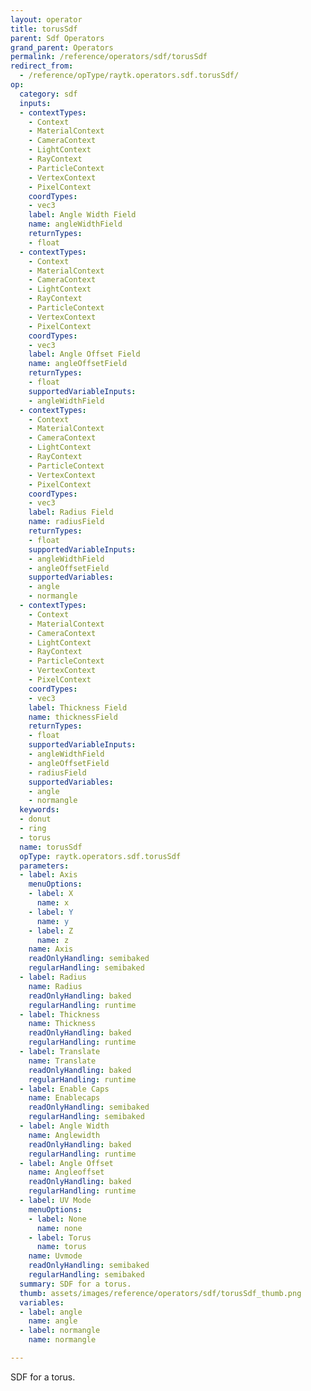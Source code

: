 ```yaml
---
layout: operator
title: torusSdf
parent: Sdf Operators
grand_parent: Operators
permalink: /reference/operators/sdf/torusSdf
redirect_from:
  - /reference/opType/raytk.operators.sdf.torusSdf/
op:
  category: sdf
  inputs:
  - contextTypes:
    - Context
    - MaterialContext
    - CameraContext
    - LightContext
    - RayContext
    - ParticleContext
    - VertexContext
    - PixelContext
    coordTypes:
    - vec3
    label: Angle Width Field
    name: angleWidthField
    returnTypes:
    - float
  - contextTypes:
    - Context
    - MaterialContext
    - CameraContext
    - LightContext
    - RayContext
    - ParticleContext
    - VertexContext
    - PixelContext
    coordTypes:
    - vec3
    label: Angle Offset Field
    name: angleOffsetField
    returnTypes:
    - float
    supportedVariableInputs:
    - angleWidthField
  - contextTypes:
    - Context
    - MaterialContext
    - CameraContext
    - LightContext
    - RayContext
    - ParticleContext
    - VertexContext
    - PixelContext
    coordTypes:
    - vec3
    label: Radius Field
    name: radiusField
    returnTypes:
    - float
    supportedVariableInputs:
    - angleWidthField
    - angleOffsetField
    supportedVariables:
    - angle
    - normangle
  - contextTypes:
    - Context
    - MaterialContext
    - CameraContext
    - LightContext
    - RayContext
    - ParticleContext
    - VertexContext
    - PixelContext
    coordTypes:
    - vec3
    label: Thickness Field
    name: thicknessField
    returnTypes:
    - float
    supportedVariableInputs:
    - angleWidthField
    - angleOffsetField
    - radiusField
    supportedVariables:
    - angle
    - normangle
  keywords:
  - donut
  - ring
  - torus
  name: torusSdf
  opType: raytk.operators.sdf.torusSdf
  parameters:
  - label: Axis
    menuOptions:
    - label: X
      name: x
    - label: Y
      name: y
    - label: Z
      name: z
    name: Axis
    readOnlyHandling: semibaked
    regularHandling: semibaked
  - label: Radius
    name: Radius
    readOnlyHandling: baked
    regularHandling: runtime
  - label: Thickness
    name: Thickness
    readOnlyHandling: baked
    regularHandling: runtime
  - label: Translate
    name: Translate
    readOnlyHandling: baked
    regularHandling: runtime
  - label: Enable Caps
    name: Enablecaps
    readOnlyHandling: semibaked
    regularHandling: semibaked
  - label: Angle Width
    name: Anglewidth
    readOnlyHandling: baked
    regularHandling: runtime
  - label: Angle Offset
    name: Angleoffset
    readOnlyHandling: baked
    regularHandling: runtime
  - label: UV Mode
    menuOptions:
    - label: None
      name: none
    - label: Torus
      name: torus
    name: Uvmode
    readOnlyHandling: semibaked
    regularHandling: semibaked
  summary: SDF for a torus.
  thumb: assets/images/reference/operators/sdf/torusSdf_thumb.png
  variables:
  - label: angle
    name: angle
  - label: normangle
    name: normangle

---
```



SDF for a torus.